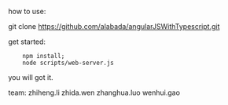 how to use:

git clone https://github.com/alabada/angularJSWithTypescript.git

get started:

```
    npm install;
    node scripts/web-server.js
```

you will got it.

team:
zhiheng.li
zhida.wen
zhanghua.luo
wenhui.gao
